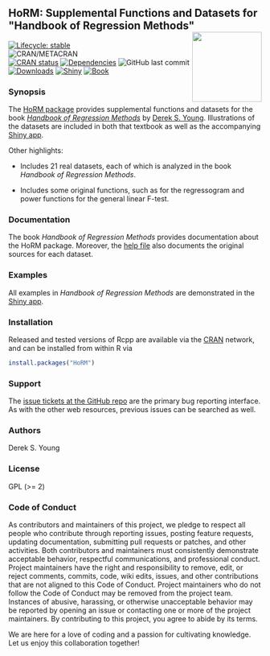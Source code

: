 ## HoRM: Supplemental Functions and Datasets for "Handbook of Regression Methods"	<a href='https://github.com/dsy109/HoRM'><img src='man/figures/HoRM.png' align="right" height="138.5" /></a>

[![Lifecycle: stable](https://img.shields.io/badge/lifecycle-stable-brightgreen.svg)](https://lifecycle.r-lib.org/articles/stages.html#stable)	
![CRAN/METACRAN](https://img.shields.io/cran/l/HoRM)	
[![CRAN status](https://www.r-pkg.org/badges/version/HoRM)](https://CRAN.R-project.org/package=HoRM)
[![Dependencies](https://tinyverse.netlify.com/badge/HoRM)](https://cran.r-project.org/package=HoRM)
![GitHub last commit](https://img.shields.io/github/last-commit/dsy109/HoRM)
[![Downloads](https://cranlogs.r-pkg.org/badges/HoRM?color=brightgreen)](https://www.r-pkg.org/pkg/HoRM)
[![Shiny](https://img.shields.io/badge/Shiny-HoRM-brightgreen)](https://horm.as.uky.edu/)
[![Book](https://img.shields.io/badge/HoRM__Book-ISBN%209781498775298-brightgreen)](https://www.routledge.com/Handbook-of-Regression-Methods/Young/p/book/9781498775298)

### Synopsis

The [HoRM package](https://cran.r-project.org/package=HoRM) provides supplemental functions and datasets for the book [_Handbook of Regression Methods_](https://www.routledge.com/Handbook-of-Regression-Methods/Young/p/book/9781498775298) by [Derek S. Young](https://young.as.uky.edu/).  Illustrations of the datasets are included in both that textbook as well as the accompanying [Shiny app](https://horm.as.uky.edu/).

Other highlights:

- Includes 21 real datasets, each of which is analyzed in the book _Handbook of Regression Methods_.

- Includes some original functions, such as for the regressogram and power functions for the general linear F-test.

### Documentation

The book _Handbook of Regression Methods_ provides documentation about the HoRM package.  Moreover, the [help file](https://CRAN.R-project.org/package=HoRM) also documents the original sources for each dataset.

### Examples

All examples in _Handbook of Regression Methods_ are demonstrated in the [Shiny app](https://horm.as.uky.edu/).

### Installation

Released and tested versions of Rcpp are available via the
[CRAN](https://cran.r-project.org) network, and can be installed from within R via

```R
install.packages("HoRM")
```

### Support

The [issue tickets at the GitHub repo](https://github.com/dsy109/HoRM/issues)
are the primary bug reporting interface.  As with the other web resources,
previous issues can be searched as well.

### Authors

Derek S.  Young

### License

GPL (>= 2)

### Code of Conduct

As contributors and maintainers of this project, we pledge to respect all people who 
contribute through reporting issues, posting feature requests, updating documentation, 
submitting pull requests or patches, and other activities.  Both contributors and 
maintainers must consistently demonstrate acceptable behavior, respectful communications, 
and professional conduct.  Project maintainers have the right and responsibility to remove, 
edit, or reject comments, commits, code, wiki edits, issues, and other contributions that 
are not aligned to this Code of Conduct.  Project maintainers who do not follow the 
Code of Conduct may be removed from the project team.  Instances of abusive, harassing, 
or otherwise unacceptable behavior may be reported by opening an issue or contacting one 
or more of the project maintainers.  By contributing to this project, you agree to abide 
by its terms.

We are here for a love of coding and a passion for cultivating knowledge.  Let us enjoy 
this collaboration together!



